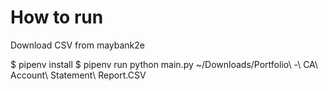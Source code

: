 # How to run
Download CSV from maybank2e

$ pipenv install
$ pipenv run python main.py ~/Downloads/Portfolio\ -\ CA\ Account\ Statement\ Report.CSV

